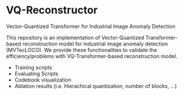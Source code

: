 # VQ-Reconstructor
Vector-Quantized Transformer for Industrial Image Anomaly Detection

This repository is an implementation of Vector-Quantized Transformer-based reconstruction model for industrial image anomaly detection (MVTecLOCO). We provide these functionalities to validate the efficiency/problems with VQ-Transformer-based reconstruction model.
- Training scripts
- Evaluating Scripts
- Codebook visualization
- Ablation results (i.e. Hierachical quantization, number of blocks, ...)


